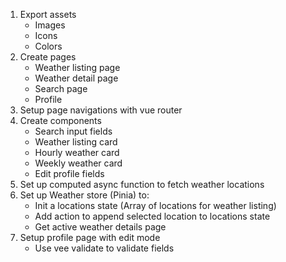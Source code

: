 1. Export assets
    - Images
    - Icons
    - Colors
2. Create pages
    - Weather listing page
    - Weather detail page
    - Search page
    - Profile
3. Setup page navigations with vue router
4. Create components
    - Search input fields
    - Weather listing card
    - Hourly weather card
    - Weekly weather card
    - Edit profile fields
5. Set up computed async function to fetch weather locations
6. Set up Weather store (Pinia) to:
    - Init a locations state (Array of locations for weather listing)
    - Add action to append selected location to locations state
    - Get active weather details page
7. Setup profile page with edit mode 
    - Use vee validate to validate fields
